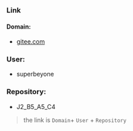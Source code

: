 ### Link
#### Domain: 
- [gitee.com](https://gitee.com/)

### User: 
 - superbeyone
### Repository: 
 - J2_B5_A5_C4

> the link is `Domain`+ `User` + `Repository`

